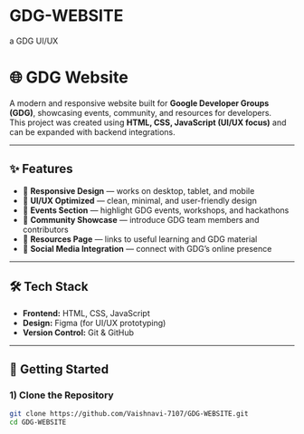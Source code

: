 # GDG-WEBSITE
a GDG UI/UX
# 🌐 GDG Website

A modern and responsive website built for **Google Developer Groups (GDG)**, showcasing events, community, and resources for developers.  
This project was created using **HTML, CSS, JavaScript (UI/UX focus)** and can be expanded with backend integrations.

---

## ✨ Features
- 📱 **Responsive Design** — works on desktop, tablet, and mobile  
- 🎨 **UI/UX Optimized** — clean, minimal, and user-friendly design  
- 📅 **Events Section** — highlight GDG events, workshops, and hackathons  
- 👥 **Community Showcase** — introduce GDG team members and contributors  
- 📄 **Resources Page** — links to useful learning and GDG material  
- 🔗 **Social Media Integration** — connect with GDG’s online presence  

---

## 🛠️ Tech Stack
- **Frontend:** HTML, CSS, JavaScript  
- **Design:** Figma (for UI/UX prototyping)  
- **Version Control:** Git & GitHub  

---

## 🚀 Getting Started

### 1) Clone the Repository
```bash
git clone https://github.com/Vaishnavi-7107/GDG-WEBSITE.git
cd GDG-WEBSITE
